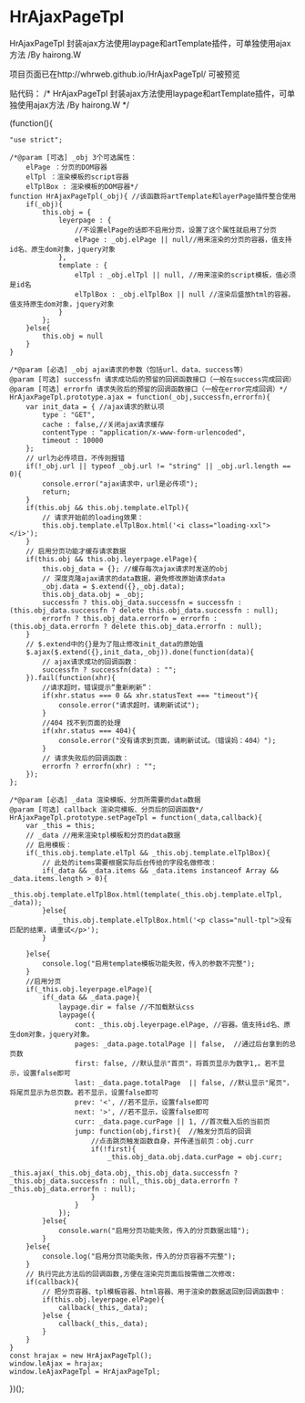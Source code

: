 # HrAjaxPageTpl
HrAjaxPageTpl 封装ajax方法使用laypage和artTemplate插件，可单独使用ajax方法 /By hairong.W

项目页面已在http://whrweb.github.io/HrAjaxPageTpl/   可被预览

贴代码：
/* HrAjaxPageTpl 封装ajax方法使用laypage和artTemplate插件，可单独使用ajax方法 /By hairong.W */

(function(){

	"use strict";

	/*@param [可选] _obj 3个可选属性：
		elPage ：分页的DOM容器
		elTpl ：渲染模板的script容器
		elTplBox : 渲染模板的DOM容器*/
	function HrAjaxPageTpl(_obj){ //该函数将artTemplate和layerPage插件整合使用
	    if(_obj){
	    	this.obj = {
	    	    leyerpage : {
	    	        //不设置elPage的话即不启用分页，设置了这个属性就启用了分页
	    	        elPage : _obj.elPage || null//用来渲染的分页的容器，值支持id名、原生dom对象，jquery对象
	    	    },
	    	    template : {
	    	        elTpl : _obj.elTpl || null, //用来渲染的script模板，值必须是id名
	    	        elTplBox : _obj.elTplBox || null //渲染后盛放html的容器，值支持原生dom对象，jquery对象
	    	    }
	    	};
	    }else{
	    	this.obj = null
	    }
	}

	/*@param [必选] _obj ajax请求的参数（包括url、data、success等）
	@param [可选] successfn 请求成功后的预留的回调函数接口（一般在success完成回调）
	@param [可选] errorfn 请求失败后的预留的回调函数接口（一般在error完成回调）*/
	HrAjaxPageTpl.prototype.ajax = function(_obj,successfn,errorfn){
	    var init_data = { //ajax请求的默认项
	        type : "GET",
	        cache : false,//关闭ajax请求缓存
	        contentType : "application/x-www-form-urlencoded",
	        timeout : 10000
	    };
	    // url为必传项目，不传则报错
	    if(!_obj.url || typeof _obj.url != "string" || _obj.url.length == 0){
	        console.error("ajax请求中，url是必传项");
	        return;
	    }
	    if(this.obj && this.obj.template.elTpl){
	    	// 请求开始前的loading效果：
	    	this.obj.template.elTplBox.html('<i class="loading-xxl"></i>');
	    }
	    // 启用分页功能才缓存请求数据
	    if(this.obj && this.obj.leyerpage.elPage){
	    	this.obj_data = {}; //缓存每次ajax请求时发送的obj
	        // 深度克隆ajax请求的data数据，避免修改原始请求data
	        _obj.data = $.extend({},_obj.data);
	        this.obj_data.obj = _obj;
	        successfn ? this.obj_data.successfn = successfn : (this.obj_data.successfn ? delete this.obj_data.successfn : null);
	        errorfn ? this.obj_data.errorfn = errorfn : (this.obj_data.errorfn ? delete this.obj_data.errorfn : null);
	    }
	    // $.extend中的{}是为了阻止修改init_data的原始值
	    $.ajax($.extend({},init_data,_obj)).done(function(data){
	        // ajax请求成功的回调函数：
	        successfn ? successfn(data) : "";
	    }).fail(function(xhr){
	        //请求超时，错误提示“重新刷新”：
	        if(xhr.status === 0 && xhr.statusText === "timeout"){
	            console.error("请求超时，请刷新试试");
	        }
	        //404 找不到页面的处理
	        if(xhr.status === 404){
	            console.error("没有请求到页面，请刷新试试。（错误妈：404）");
	        }
	        // 请求失败后的回调函数：
	        errorfn ? errorfn(xhr) : "";
	    });
	};

	/*@param [必选] _data 渲染模板、分页所需要的data数据
	@param [可选] callback 渲染完模板、分页后的回调函数*/
	HrAjaxPageTpl.prototype.setPageTpl = function(_data,callback){
	    var _this = this;
	    // _data //用来渲染tpl模板和分页的data数据
	    // 启用模板：
	    if(_this.obj.template.elTpl && _this.obj.template.elTplBox){
	        // 此处的items需要根据实际后台传给的字段名做修改：
	        if(_data && _data.items && _data.items instanceof Array && _data.items.length > 0){
	            _this.obj.template.elTplBox.html(template(_this.obj.template.elTpl, _data));
	        }else{
	            _this.obj.template.elTplBox.html('<p class="null-tpl">没有匹配的结果，请重试</p>');
	        }
	        
	    }else{
	        console.log("启用template模板功能失败，传入的参数不完整");
	    }
	    //启用分页
	    if(_this.obj.leyerpage.elPage){
	    	if(_data && _data.page){
		        laypage.dir = false //不加载默认css
		        laypage({
		            cont: _this.obj.leyerpage.elPage, //容器。值支持id名、原生dom对象，jquery对象。
		            pages: _data.page.totalPage || false,  //通过后台拿到的总页数
		            first: false, //默认显示"首页"，将首页显示为数字1,。若不显示，设置false即可
		            last: _data.page.totalPage  || false, //默认显示"尾页"，将尾页显示为总页数。若不显示，设置false即可
		            prev: '<', //若不显示，设置false即可
		            next: '>', //若不显示，设置false即可
		            curr: _data.page.curPage || 1, //首次载入后的当前页
		            jump: function(obj,first){  //触发分页后的回调
		                //点击跳页触发函数自身，并传递当前页：obj.curr
		                if(!first){
		                    _this.obj_data.obj.data.curPage = obj.curr;
		                    _this.ajax(_this.obj_data.obj,_this.obj_data.successfn ? _this.obj_data.successfn : null,_this.obj_data.errorfn ? _this.obj_data.errorfn : null);
		                }
		            }
		        });
		    }else{
		    	console.warn("启用分页功能失败，传入的分页数据出错");
		    }
	    }else{
	        console.log("启用分页功能失败，传入的分页容器不完整");
	    }
	    // 执行完此方法后的回调函数,方便在渲染完页面后按需做二次修改:
	    if(callback){
	        // 把分页容器、tpl模板容器、html容器、用于渲染的数据返回到回调函数中：
	        if(this.obj.leyerpage.elPage){
	            callback(_this,_data);
	        }else {
	            callback(_this,_data);
	        }
	    }
	}
	const hrajax = new HrAjaxPageTpl();
	window.leAjax = hrajax;
	window.leAjaxPageTpl = HrAjaxPageTpl;
})();
